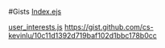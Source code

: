 #Gists
[Index.ejs](https://gist.github.com/eabhijay1/798b00f74a6428ec9188c9c2fba1de7e)


[user_interests.js](https://gist.github.com/cs-kevinlu/9acd44f5697c3c5ab429c65facc40382)
https://gist.github.com/cs-kevinlu/10c11d1392d719baf102d1bbc178b0cc
